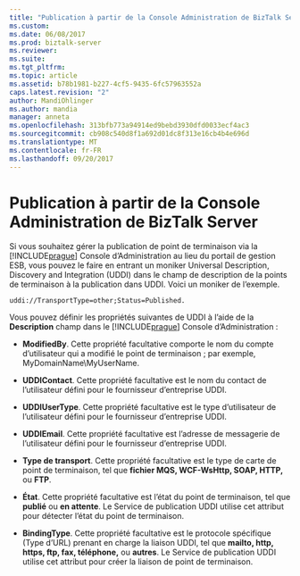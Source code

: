 ```yaml
---
title: "Publication à partir de la Console Administration de BizTalk Server | Documents Microsoft"
ms.custom: 
ms.date: 06/08/2017
ms.prod: biztalk-server
ms.reviewer: 
ms.suite: 
ms.tgt_pltfrm: 
ms.topic: article
ms.assetid: b78b1981-b227-4cf5-9435-6fc57963552a
caps.latest.revision: "2"
author: MandiOhlinger
ms.author: mandia
manager: anneta
ms.openlocfilehash: 313bfb773a94914ed9bebd3930dfd0033ecf4ac3
ms.sourcegitcommit: cb908c540d8f1a692d01dc8f313e16cb4b4e696d
ms.translationtype: MT
ms.contentlocale: fr-FR
ms.lasthandoff: 09/20/2017
---
```

# <a name="publishing-from-the-biztalk-server-administration-console"></a>Publication à partir de la Console Administration de BizTalk Server
Si vous souhaitez gérer la publication de point de terminaison via la [!INCLUDE[prague](../includes/prague-md.md)] Console d’Administration au lieu du portail de gestion ESB, vous pouvez le faire en entrant un moniker Universal Description, Discovery and Integration (UDDI) dans le champ de description de la points de terminaison à la publication dans UDDI. Voici un moniker de l’exemple.  
  
```  
uddi://TransportType=other;Status=Published.  
```  
  
 Vous pouvez définir les propriétés suivantes de UDDI à l’aide de la **Description** champ dans le [!INCLUDE[prague](../includes/prague-md.md)] Console d’Administration :  
  
-   **ModifiedBy**. Cette propriété facultative comporte le nom du compte d’utilisateur qui a modifié le point de terminaison ; par exemple, MyDomainName\MyUserName.  
  
-   **UDDIContact**. Cette propriété facultative est le nom du contact de l’utilisateur défini pour le fournisseur d’entreprise UDDI.  
  
-   **UDDIUserType**. Cette propriété facultative est le type d’utilisateur de l’utilisateur défini pour le fournisseur d’entreprise UDDI.  
  
-   **UDDIEmail**. Cette propriété facultative est l’adresse de messagerie de l’utilisateur défini pour le fournisseur d’entreprise UDDI.  
  
-   **Type de transport**. Cette propriété facultative est le type de carte de point de terminaison, tel que **fichier MQS, WCF-WsHttp, SOAP, HTTP,** ou **FTP**.  
  
-   **État**. Cette propriété facultative est l’état du point de terminaison, tel que **publié** ou **en attente**. Le Service de publication UDDI utilise cet attribut pour détecter l’état du point de terminaison.  
  
-   **BindingType**. Cette propriété facultative est le protocole spécifique (Type d’URL) prenant en charge la liaison UDDI, tel que **mailto, http, https, ftp, fax, téléphone,** ou **autres**. Le Service de publication UDDI utilise cet attribut pour créer la liaison de point de terminaison.